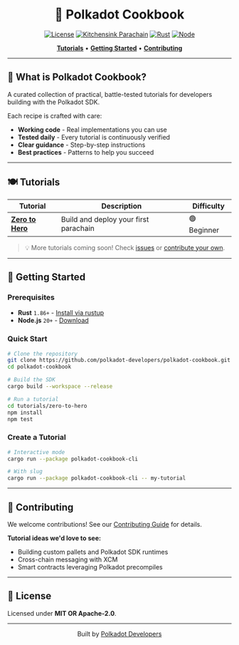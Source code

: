 <div align="center">

# 🍳 Polkadot Cookbook

[![License](https://img.shields.io/badge/License-MIT%20%2F%20Apache%202.0-blue.svg)](LICENSE)
[![Kitchensink Parachain](https://github.com/polkadot-developers/polkadot-docs-tests/actions/workflows/build-kitchensink-parachain.yml/badge.svg)](https://github.com/polkadot-developers/polkadot-docs-tests/actions/workflows/build-kitchensink-parachain.yml)
[![Rust](https://img.shields.io/badge/rust-1.86%2B-orange.svg)](https://www.rust-lang.org/)
[![Node](https://img.shields.io/badge/node-20%2B-green.svg)](https://nodejs.org/)

[**Tutorials**](#-tutorials) • [**Getting Started**](#-getting-started) • [**Contributing**](CONTRIBUTING.md)

</div>

---

## 🎯 What is Polkadot Cookbook?

A curated collection of practical, battle-tested tutorials for developers building with the Polkadot SDK.

Each recipe is crafted with care:

- **Working code** - Real implementations you can use
- **Tested daily** - Every tutorial is continuously verified
- **Clear guidance** - Step-by-step instructions
- **Best practices** - Patterns to help you succeed

---

## 🍽️ Tutorials

| Tutorial | Description | Difficulty |
|----------|-------------|------------|
| [**Zero to Hero**](tutorials/zero-to-hero) | Build and deploy your first parachain | 🟢 Beginner |

> 💡 More tutorials coming soon! Check [issues](https://github.com/polkadot-developers/polkadot-cookbook/issues) or [contribute your own](#-contributing).

---

## 🚀 Getting Started

### Prerequisites

- **Rust** `1.86+` - [Install via rustup](https://rustup.rs)
- **Node.js** `20+` - [Download](https://nodejs.org/)

### Quick Start

```bash
# Clone the repository
git clone https://github.com/polkadot-developers/polkadot-cookbook.git
cd polkadot-cookbook

# Build the SDK
cargo build --workspace --release

# Run a tutorial
cd tutorials/zero-to-hero
npm install
npm test
```

### Create a Tutorial

```bash
# Interactive mode
cargo run --package polkadot-cookbook-cli

# With slug
cargo run --package polkadot-cookbook-cli -- my-tutorial
```

---

## 🤝 Contributing

We welcome contributions! See our [Contributing Guide](CONTRIBUTING.md) for details.

**Tutorial ideas we'd love to see:**
- Building custom pallets and Polkadot SDK runtimes
- Cross-chain messaging with XCM
- Smart contracts leveraging Polkadot precompiles

---

## 📜 License

Licensed under **MIT OR Apache-2.0**.

---

<div align="center">

Built by [Polkadot Developers](https://github.com/polkadot-developers)

</div>
